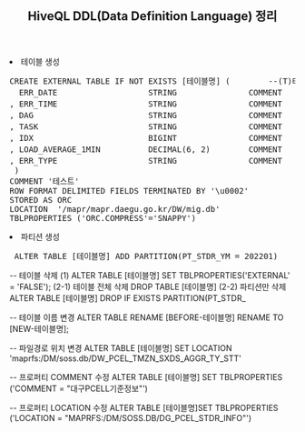<header>
  <h2> HiveQL DDL(Data Definition Language) 정리 </h2>
</header>

<body>
  <dl>
    <li> 테이블 생성 </li>
<pre>
CREATE EXTERNAL TABLE IF NOT EXISTS [테이블명] (        --(T)테스트
  ERR_DATE                   STRING               COMMENT   '일자' 
, ERR_TIME                   STRING               COMMENT   '시간' 
, DAG                        STRING               COMMENT   '대그' 
, TASK                       STRING               COMMENT   '태스크' 
, IDX                        BIGINT               COMMENT   '초 단위' 
, LOAD_AVERAGE_1MIN          DECIMAL(6, 2)        COMMENT   '시스템부하율 1분 평균' 
, ERR_TYPE                   STRING               COMMENT   '에러 종류' 
 )
COMMENT '테스트'
ROW FORMAT DELIMITED FIELDS TERMINATED BY '\u0002'
STORED AS ORC
LOCATION  '/mapr/mapr.daegu.go.kr/DW/mig.db' 
TBLPROPERTIES ('ORC.COMPRESS'='SNAPPY')
</pre>
  </dl>

  <dl>
    <li> 파티션 생성 </li>
<pre> ALTER TABLE [테이블명] ADD PARTITION(PT_STDR_YM = 202201) </pre>
  </dl>  
  
  
</body>





-- 테이블 삭제
(1) ALTER TABLE [테이블명] SET TBLPROPERTIES('EXTERNAL' = 'FALSE');
(2-1) 테이블 전체 삭제
DROP TABLE [테이블명]
(2-2) 파티션만 삭제
ALTER TABLE [테이블명] DROP IF EXISTS PARTITION(PT_STDR_

-- 테이블 이름 변경
ALTER TABLE RENAME [BEFORE-테이블명] RENAME TO [NEW-테이블명];

-- 파일경로 위치 변경
ALTER TABLE [테이블명] SET LOCATION 'maprfs:/DM/soss.db/DW_PCEL_TMZN_SXDS_AGGR_TY_STT'

-- 프로퍼티 COMMENT 수정
ALTER TABLE [테이블명] SET TBLPROPERTIES ('COMMENT = "대구PCELL기준정보"')

-- 프로퍼티 LOCATION 수정
ALTER TABLE [테이블명]SET TBLPROPERTIES ('LOCATION = "MAPRFS:/DM/SOSS.DB/DG_PCEL_STDR_INFO"')



